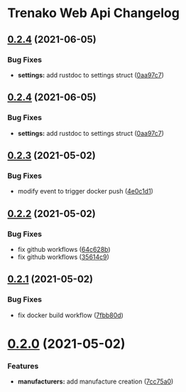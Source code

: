 # Trenako Web Api Changelog

## [0.2.4](https://github.com/CarloMicieli/trenako-web-api/compare/v0.2.3...v0.2.4) (2021-06-05)


### Bug Fixes

* **settings:** add rustdoc to settings struct ([0aa97c7](https://github.com/CarloMicieli/trenako-web-api/commit/0aa97c7b4f2fc8cf0e51c7bcf350b63a0512e040))

## [0.2.4](https://github.com/CarloMicieli/trenako-web-api/compare/v0.2.3...v0.2.4) (2021-06-05)


### Bug Fixes

* **settings:** add rustdoc to settings struct ([0aa97c7](https://github.com/CarloMicieli/trenako-web-api/commit/0aa97c7b4f2fc8cf0e51c7bcf350b63a0512e040))

## [0.2.3](https://github.com/CarloMicieli/trenako-web-api/compare/v0.2.2...v0.2.3) (2021-05-02)


### Bug Fixes

* modify event to trigger docker push ([4e0c1d1](https://github.com/CarloMicieli/trenako-web-api/commit/4e0c1d11ece4d707f0ecddbfb55c824a1b6724dc))

## [0.2.2](https://github.com/CarloMicieli/trenako-web-api/compare/v0.2.1...v0.2.2) (2021-05-02)


### Bug Fixes

* fix github workflows ([64c628b](https://github.com/CarloMicieli/trenako-web-api/commit/64c628b86d66e4167051014dee15c6e2ba9023ea))
* fix github workflows ([35614c9](https://github.com/CarloMicieli/trenako-web-api/commit/35614c93749611dcbad72bc08334fc24d8e68f08))

## [0.2.1](https://github.com/CarloMicieli/trenako-web-api/compare/v0.2.0...v0.2.1) (2021-05-02)


### Bug Fixes

* fix docker build workflow ([7fbb80d](https://github.com/CarloMicieli/trenako-web-api/commit/7fbb80d05045f65bd4960c2ebaadf02cd174064c))

# [0.2.0](https://github.com/CarloMicieli/trenako-web-api/compare/v0.1.0...v0.2.0) (2021-05-02)


### Features

* **manufacturers:** add manufacture creation ([7cc75a0](https://github.com/CarloMicieli/trenako-web-api/commit/7cc75a0763f1c875bc9780ff275df029ac2e0031))
